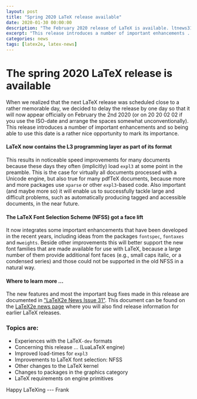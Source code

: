 ```yaml
---
layout: post
title: "Spring 2020 LaTeX release available"
date: 2020-01-30 00:00:00
description: "The February 2020 release of LaTeX is available. ltnews31 describes updates and changes made in the new LaTeX release."
excerpt: "This release introduces a number of important enhancements ..."
categories: news
tags: [latex2e, latex-news]
---
```


# The spring 2020 LaTeX release is available


When we realized that the next LaTeX release was scheduled close to
a rather memorable day, we decided to delay the release by one day so
that it will now appear officially on February the 2nd 2020 (or on 20
20 02 02 if you use the ISO-date and arrange the spaces somewhat
unconventionally).  This release introduces a number of important
enhancements and so being able to use this date is a rather nice
opportunity to mark its importance.

#### LaTeX now contains the L3 programming layer as part of its format

This results in noticeable speed improvements for many documents
because these days they often (implicitly) load `expl3` at some point
in the preamble. This is the case for virtually all documents
processed with a Unicode engine, but also true for many pdfTeX
documents, because more and more packages use `xparse` or other
`expl3`-based code. Also important (and maybe more so) it will enable
us to successfully tackle large and difficult problems, such as
automatically producing tagged and accessible documents, in the near
future.

#### The LaTeX Font Selection Scheme (NFSS) got a face lift

It now integrates some important enhancements that have been developed
in the recent years, including ideas from the packages `fontspec`,
`fontaxes` and `mweights`. Beside other improvements this will better
support the new font families that are made available for use with
LaTeX, because a large number of them provide additional font faces
(e.g., small caps italic, or a condensed series) and those could not
be supported in the old NFSS in a natural way.
 

#### Where to learn more ...

The new features and most the important bug fixes made in this release are documented in <a
href="{{site.baseurl}}/news/latex2e-news/ltnews31.pdf" target="_blank"
onclick="vgwPixelCall('');">"LaTeX2e News Issue 31"</a>. This document
can be found on the [LaTeX2e news
page]({{site.baseurl}}/news/latex2e-news/) where you will also find
release information for earlier LaTeX releases.

### Topics are:

 - Experiences with the LaTeX`-dev` formats
 - Concerning this release ... (LuaLaTeX engine)
 - Improved load-times for `expl3`
 - Improvements to LaTeX font selection: NFSS
 - Other changes to the LaTeX kernel
 - Changes to packages in the graphics category
 - LaTeX requirements on engine primitives

Happy LaTeXing
--- Frank

